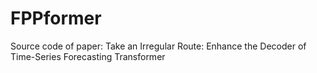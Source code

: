 # FPPformer
Source code of paper: Take an Irregular Route: Enhance the Decoder of Time-Series Forecasting Transformer
